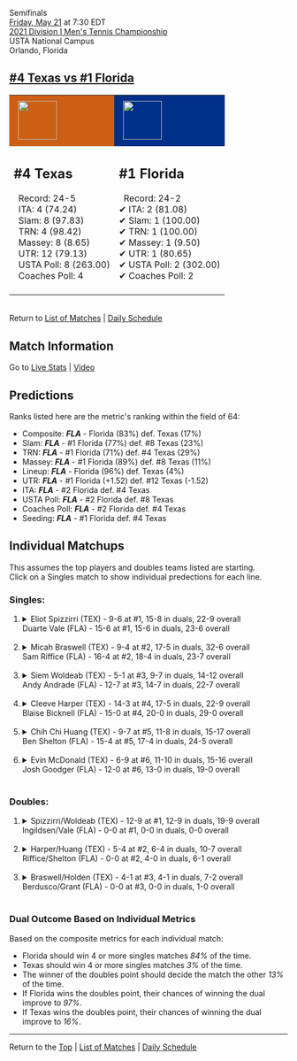 Semifinals[](#top)<a name="top"></a>  
[Friday, May 21](../../schedule/05-21.md) at 7:30 EDT  
[2021 Division I Men's Tennis Championship](../index.md)  
USTA National Campus  
Orlando, Florida  
## [#4 Texas vs #1 Florida](https://www.ncaa.com/game/5833430)  

<table><tr style="background-color: #d9d9d9 !important"><td style="background-color: #CB6015 !important"><img src="https://www.ncaa.com/sites/default/files/images/logos/schools/t/texas.70.png" width="70" height="70" style="padding: 8px;" /></td><td style="background-color: #003087 !important"><img src="https://www.ncaa.com/sites/default/files/images/logos/schools/f/florida.70.png" width="70" height="70" style="padding: 8px;" /></td></tr><tr>
<td>  

<h2>#4 Texas</h2>  
&nbsp; Record: 24-5<br>  
&nbsp; ITA: 4 (74.24)<br>  
&nbsp; Slam: 8 (97.83)<br>  
&nbsp; TRN: 4 (98.42)<br>  
&nbsp; Massey: 8 (8.65)<br>  
&nbsp; UTR: 12 (79.13)<br>  
&nbsp; USTA Poll: 8 (263.00)<br>  
&nbsp; Coaches Poll: 4<br>  
<br>  

</td>
<td>  

<h2>#1 Florida</h2>  
&nbsp; Record: 24-2<br>  
&#10004; ITA: 2 (81.08)<br>  
&#10004; Slam: 1 (100.00)<br>  
&#10004; TRN: 1 (100.00)<br>  
&#10004; Massey: 1 (9.50)<br>  
&#10004; UTR: 1 (80.65)<br>  
&#10004; USTA Poll: 2 (302.00)<br>  
&#10004; Coaches Poll: 2<br>  
<br>  

</td>
</tr></table>  


<br>Return to [List of Matches](../index.md) &#124; [Daily Schedule](../../schedule/05-21.md)

## Match Information  
Go to [Live Stats](http://scores.tennisticker.de/usa/ustanc/conf/lp.html?lid=82) | [Video](https://tennischannel.com/?utm_source=tennis-dot-com&utm_medium=navigation)  

## Predictions  

Ranks listed here are the metric's ranking within the field of 64:  
- Composite: ***FLA*** - Florida (83%) def. Texas (17%)  
- Slam: ***FLA*** - #1 Florida (77%) def. #8 Texas (23%)  
- TRN: ***FLA*** - #1 Florida (71%) def. #4 Texas (29%)  
- Massey: ***FLA*** - #1 Florida (89%) def. #8 Texas (11%)  
- Lineup: ***FLA*** - Florida (96%) def. Texas (4%)  
- UTR: ***FLA*** - #1 Florida (+1.52) def. #12 Texas (-1.52)  
- ITA: ***FLA*** - #2 Florida def. #4 Texas  
- USTA Poll: ***FLA*** - #2 Florida def. #8 Texas  
- Coaches Poll: ***FLA*** - #2 Florida def. #4 Texas  
- Seeding: ***FLA*** - #1 Florida def. #4 Texas  

## Individual Matchups  
This assumes the top players and doubles teams listed are starting.  
Click on a Singles match to show individual predections for each line.  

### Singles:  

<ol>
<li><details>
<summary markdown="span">Eliot Spizzirri (TEX) - 9-6 at #1, 15-8 in duals, 22-9 overall<br>Duarte Vale (FLA) - 15-6 at #1, 15-6 in duals, 23-6 overall</summary>
<h4>Predictions</h4><ul>
<li>Composite: <b><i>FLA</i></b> - Vale (67%) def. Spizzirri (33%)</li>  
<li>Slam: <b><i>FLA</i></b> - Vale (67%) def. Spizzirri (33%)</li>  
<li>TRN: <b><i>FLA</i></b> - Vale (63%) def. Spizzirri (37%)</li>  
<li>Massey: <b><i>FLA</i></b> - Vale (64%) def. Spizzirri (36%)</li>  
<li>UTR: <b><i>FLA</i></b> - Vale (75%) def. Spizzirri (25%)</li>  
<li>ITA: <b><i>FLA</i></b> - Vale (54.01) def. Spizzirri (28.17)</li>  
</ul>
</details>&nbsp;</li>
<li><details>
<summary markdown="span">Micah Braswell (TEX) - 9-4 at #2, 17-5 in duals, 32-6 overall<br>Sam Riffice (FLA) - 16-4 at #2, 18-4 in duals, 23-7 overall</summary>
<h4>Predictions</h4><ul>
<li>Composite: <b><i>FLA</i></b> - Riffice (61%) def. Braswell (39%)</li>  
<li>Slam: <b><i>FLA</i></b> - Riffice (63%) def. Braswell (37%)</li>  
<li>TRN: <b><i>FLA</i></b> - Riffice (54%) def. Braswell (46%)</li>  
<li>Massey: <b><i>FLA</i></b> - Riffice (58%) def. Braswell (42%)</li>  
<li>UTR: <b><i>FLA</i></b> - Riffice (70%) def. Braswell (30%)</li>  
<li>ITA: <b><i>FLA</i></b> - Riffice (49.68) def. Braswell (20.88)</li>  
</ul>
</details>&nbsp;</li>
<li><details>
<summary markdown="span">Siem Woldeab (TEX) - 5-1 at #3, 9-7 in duals, 14-12 overall<br>Andy Andrade (FLA) - 12-7 at #3, 14-7 in duals, 22-7 overall</summary>
<h4>Predictions</h4><ul>
<li>Composite: <b><i>FLA</i></b> - Andrade (72%) def. Woldeab (28%)</li>  
<li>Slam: <b><i>FLA</i></b> - Andrade (64%) def. Woldeab (36%)</li>  
<li>TRN: <b><i>FLA</i></b> - Andrade (79%) def. Woldeab (21%)</li>  
<li>Massey: <b><i>FLA</i></b> - Andrade (75%) def. Woldeab (25%)</li>  
<li>UTR: <b><i>FLA</i></b> - Andrade (70%) def. Woldeab (30%)</li>  
<li>ITA: <b><i>FLA</i></b> - Andrade (32.71) def. Woldeab (9.31)</li>  
</ul>
</details>&nbsp;</li>
<li><details>
<summary markdown="span">Cleeve Harper (TEX) - 14-3 at #4, 17-5 in duals, 22-9 overall<br>Blaise Bicknell (FLA) - 15-0 at #4, 20-0 in duals, 29-0 overall</summary>
<h4>Predictions</h4><ul>
<li>Composite: <b><i>FLA</i></b> - Bicknell (74%) def. Harper (26%)</li>  
<li>Slam: <b><i>FLA</i></b> - Bicknell (72%) def. Harper (28%)</li>  
<li>TRN: <b><i>FLA</i></b> - Bicknell (87%) def. Harper (13%)</li>  
<li>Massey: <b><i>FLA</i></b> - Bicknell (66%) def. Harper (34%)</li>  
<li>UTR: <b><i>FLA</i></b> - Bicknell (73%) def. Harper (27%)</li>  
<li>ITA: <b><i>FLA</i></b> - Bicknell (15.89) def. Harper (5.83)</li>  
</ul>
</details>&nbsp;</li>
<li><details>
<summary markdown="span">Chih Chi Huang (TEX) - 9-7 at #5, 11-8 in duals, 15-17 overall<br>Ben Shelton (FLA) - 15-4 at #5, 17-4 in duals, 24-5 overall</summary>
<h4>Predictions</h4><ul>
<li>Composite: <b><i>FLA</i></b> - Shelton (83%) def. Huang (17%)</li>  
<li>Slam: <b><i>FLA</i></b> - Shelton (82%) def. Huang (18%)</li>  
<li>TRN: <b><i>FLA</i></b> - Shelton (87%) def. Huang (13%)</li>  
<li>Massey: <b><i>FLA</i></b> - Shelton (78%) def. Huang (22%)</li>  
<li>UTR: <b><i>FLA</i></b> - Shelton (86%) def. Huang (14%)</li>  
<li>ITA: <b><i>TEX</i></b> - # Huang def. Shelton (3.20)</li>  
</ul>
</details>&nbsp;</li>
<li><details>
<summary markdown="span">Evin McDonald (TEX) - 6-9 at #6, 11-10 in duals, 15-16 overall<br>Josh Goodger (FLA) - 12-0 at #6, 13-0 in duals, 19-0 overall</summary>
<h4>Predictions</h4><ul>
<li>Composite: <b><i>FLA</i></b> - Goodger (90%) def. McDonald (10%)</li>  
<li>Slam: <b><i>FLA</i></b> - Goodger (91%) def. McDonald (9%)</li>  
<li>TRN: <b><i>FLA</i></b> - Goodger (93%) def. McDonald (7%)</li>  
<li>Massey: <b><i>FLA</i></b> - Goodger (91%) def. McDonald (9%)</li>  
<li>UTR: <b><i>FLA</i></b> - Goodger (87%) def. McDonald (13%)</li>  
<li>ITA: <b><i>TEX</i></b> - # McDonald def. Goodger (8.31)</li>  
</ul>
</details>&nbsp;</li>
</ol>

### Doubles:  

<ol>
<li><details>
<summary markdown="span">Spizzirri/Woldeab (TEX) - 12-9 at #1, 12-9 in duals, 19-9 overall<br>Ingildsen/Vale (FLA) - 0-0 at #1, 0-0 in duals, 0-0 overall</summary>
<br>Sorry, we don't have any metrics for this match
</details>&nbsp;</li>
<li><details>
<summary markdown="span">Harper/Huang (TEX) - 5-4 at #2, 6-4 in duals, 10-7 overall<br>Riffice/Shelton (FLA) - 0-0 at #2, 4-0 in duals, 6-1 overall</summary>
<br>Sorry, we don't have any metrics for this match
</details>&nbsp;</li>
<li><details>
<summary markdown="span">Braswell/Holden (TEX) - 4-1 at #3, 4-1 in duals, 7-2 overall<br>Berdusco/Grant (FLA) - 0-0 at #3, 0-0 in duals, 1-0 overall</summary>
<br>Sorry, we don't have any metrics for this match
</details>&nbsp;</li>
</ol>

### Dual Outcome Based on Individual Metrics  
  
Based on the composite metrics for each individual match:  
- Florida should win 4 or more singles matches *84%* of the time.  
- Texas should win 4 or more singles matches *3%* of the time.  
- The winner of the doubles point should decide the match the other *13%* of the time.  
- If Florida wins the doubles point, their chances of winning the dual improve to *97%*.  
- If Texas wins the doubles point, their chances of winning the dual improve to *16%*.  
  
------

Return to the [Top](#top) &#124; [List of Matches](../index.md) &#124; [Daily Schedule](../../schedule/05-21.md)  

